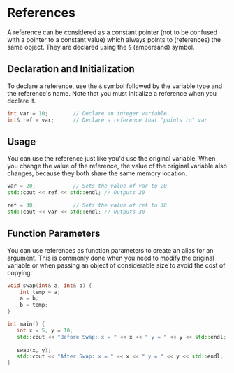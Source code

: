 # References
A reference can be considered as a constant pointer (not to be confused with a pointer to a constant value) which always points to (references) the same object. They are declared using the `&` (ampersand) symbol.

## Declaration and Initialization
To declare a reference, use the `&` symbol followed by the variable type and the reference's name. Note that you must initialize a reference when you declare it.

```cpp
int var = 10;        // Declare an integer variable
int& ref = var;      // Declare a reference that "points to" var
```

## Usage
You can use the reference just like you'd use the original variable. When you change the value of the reference, the value of the original variable also changes, because they both share the same memory location.

```cpp
var = 20;            // Sets the value of var to 20
std::cout << ref << std::endl; // Outputs 20

ref = 30;            // Sets the value of ref to 30
std::cout << var << std::endl; // Outputs 30
```

## Function Parameters
You can use references as function parameters to create an alias for an argument. This is commonly done when you need to modify the original variable or when passing an object of considerable size to avoid the cost of copying.
```cpp
void swap(int& a, int& b) {
    int temp = a;
    a = b;
    b = temp;
}

int main() {
   int x = 5, y = 10;
   std::cout << "Before Swap: x = " << x << " y = " << y << std::endl; // Outputs 5 10
   
   swap(x, y);
   std::cout << "After Swap: x = " << x << " y = " << y << std::endl;  // Outputs 10 5
}
```
